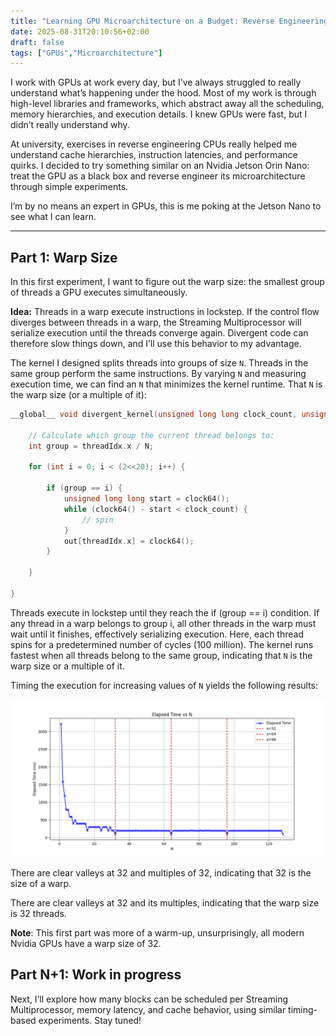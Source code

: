 ```yaml
---
title: "Learning GPU Microarchitecture on a Budget: Reverse Engineering the Jetson Nano with Microbenchmarks"
date: 2025-08-31T20:10:56+02:00
draft: false
tags: ["GPUs","Microarchitecture"]
---
```


I work with GPUs at work every day, but I’ve always struggled to really understand what’s happening under the hood. Most of my work is through high-level libraries and frameworks, which abstract away all the scheduling, memory hierarchies, and execution details. I knew GPUs were fast, but I didn’t really understand why.

At university, exercises in reverse engineering CPUs really helped me understand cache hierarchies, instruction latencies, and performance quirks. I decided to try something similar on an Nvidia Jetson Orin Nano: treat the GPU as a black box and reverse engineer its microarchitecture through simple experiments.

I’m by no means an expert in GPUs, this is me poking at the Jetson Nano to see what I can learn.  

---

## Part 1: Warp Size

In this first experiment, I want to figure out the warp size: the smallest group of threads a GPU executes simultaneously.

**Idea:** Threads in a warp execute instructions in lockstep. If the control flow diverges between threads in a warp, the Streaming Multiprocessor will serialize execution until the threads converge again. Divergent code can therefore slow things down, and I’ll use this behavior to my advantage.

The kernel I designed splits threads into groups of size `N`. Threads in the same group perform the same instructions. By varying `N` and measuring execution time, we can find an `N` that minimizes the kernel runtime. That `N` is the warp size (or a multiple of it):

```cpp
__global__ void divergent_kernel(unsigned long long clock_count, unsigned long long *out, int N) {

    // Calculate which group the current thread belongs to:
    int group = threadIdx.x / N;

    for (int i = 0; i < (2<<20); i++) {

        if (group == i) { 
            unsigned long long start = clock64();
            while (clock64() - start < clock_count) {
                // spin
            }
            out[threadIdx.x] = clock64();
        }
        
    }
        
}
```
Threads execute in lockstep until they reach the if (group == i) condition. If any thread in a warp belongs to group i, all other threads in the warp must wait until it finishes, effectively serializing execution. Here, each thread spins for a predetermined number of cycles (100 million). The kernel runs fastest when all threads belong to the same group, indicating that `N` is the warp size or a multiple of it.

Timing the execution for increasing values of `N` yields the following results:

![alt text](threads_per_warp.png "Title")

There are clear valleys at 32 and multiples of 32, indicating that 32 is the size of a warp.

There are clear valleys at 32 and its multiples, indicating that the warp size is 32 threads.

**Note**: This first part was more of a warm-up, unsurprisingly, all modern Nvidia GPUs have a warp size of 32.


## Part N+1: Work in progress
Next, I’ll explore how many blocks can be scheduled per Streaming Multiprocessor, memory latency, and cache behavior, using similar timing-based experiments. Stay tuned!